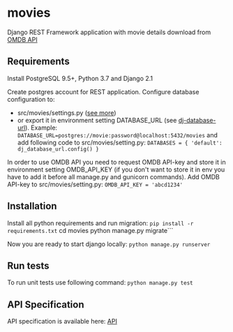 # movies
Django REST Framework application with movie details download from [OMDB API](http://www.omdbapi.com/)

## Requirements
Install PostgreSQL 9.5+, Python 3.7 and Django 2.1

Create postgres account for REST application. Configure database configuration to:
* src/movies/settings.py ([see more](https://docs.djangoproject.com/en/2.1/ref/settings/#databases)) 
* or export it in environment setting DATABASE_URL (see [dj-database-url](https://github.com/jacobian/dj-database-url)). Example:
```DATABASE_URL=postgres://movie:password@localhost:5432/movies```
and add following code to src/movies/setting.py:
```DATABASES = { 'default': dj_database_url.config() }```

In order to use OMDB API you need to request OMDB API-key and store it in environment setting OMDB_API_KEY (if you don't want to store it in env you have to add it before all manage.py and gunicorn commands).
Add OMDB API-key to src/movies/setting.py:
```OMDB_API_KEY = 'abcd1234'```

## Installation
Install all python requirements and run migration:
```pip install -r requirements.txt```
cd movies
python manage.py migrate```

Now you are ready to start django locally:
```python manage.py runserver```

## Run tests
To run unit tests use following command:
```python manage.py test```

## API Specification
API specification is available here: [API](API.md)
